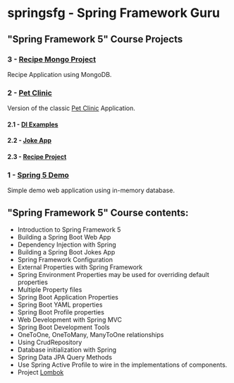 # springsfg - Spring Framework Guru

## "Spring Framework 5" Course Projects

### 3 - [Recipe Mongo Project](recipe-mongo)
Recipe Application using MongoDB.

### 2 - [Pet Clinic](petclinic) 
Version of the classic [Pet Clinic](https://github.com/spring-projects/spring-petclinic) Application.

#### 2.1 - [DI Examples](depinjexamples)

#### 2.2 - [Joke App](jokes)

#### 2.3 - [Recipe Project](recipe)

### 1 - [Spring 5 Demo](spring5demo)
 Simple demo web application using in-memory database.

## "Spring Framework 5" Course contents:

* Introduction to Spring Framework 5
* Building a Spring Boot Web App
* Dependency Injection with Spring
* Building a Spring Boot Jokes App
* Spring Framework Configuration
* External Properties with Spring Framework
* Spring Environment Properties may be used for overriding default properties
* Multiple Property files
* Spring Boot Application Properties
* Spring Boot YAML properties
* Spring Boot Profile properties
* Web Development with Spring MVC
* Spring Boot Development Tools
* OneToOne, OneToMany, ManyToOne relationships
* Using CrudRepository
* Database initialization with Spring
* Spring Data JPA Query Methods
* Use Spring Active Profile to wire in the implementations of components.
* Project [Lombok](Lombok.md)
